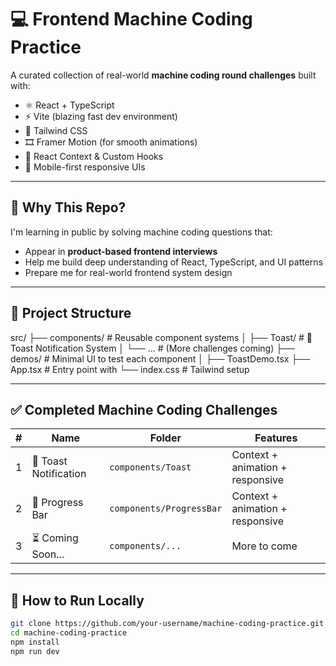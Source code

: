 # 💻 Frontend Machine Coding Practice

A curated collection of real-world **machine coding round challenges** built with:

- ⚛️ React + TypeScript
- ⚡ Vite (blazing fast dev environment)
- 🎨 Tailwind CSS
- 🎞️ Framer Motion (for smooth animations)
- 🧠 React Context & Custom Hooks
- 📱 Mobile-first responsive UIs

---

## 🧠 Why This Repo?

I'm learning in public by solving machine coding questions that:

- Appear in **product-based frontend interviews**
- Help me build deep understanding of React, TypeScript, and UI patterns
- Prepare me for real-world frontend system design

---

## 📂 Project Structure

src/
├── components/ # Reusable component systems
│ ├── Toast/ # 🔔 Toast Notification System
│ └── ... # (More challenges coming)
├── demos/ # Minimal UI to test each component
│ ├── ToastDemo.tsx
├── App.tsx # Entry point with <ToastProvider />
└── index.css # Tailwind setup

---

## ✅ Completed Machine Coding Challenges

| #   | Name                  | Folder                   | Features                         |
| --- | --------------------- | ------------------------ | -------------------------------- |
| 1   | 🔔 Toast Notification | `components/Toast`       | Context + animation + responsive |
| 2   | 🔔 Progress Bar       | `components/ProgressBar` | Context + animation + responsive |
| 3   | ⏳ Coming Soon...     | `components/...`         | More to come                     |

---

## 🧪 How to Run Locally

```bash
git clone https://github.com/your-username/machine-coding-practice.git
cd machine-coding-practice
npm install
npm run dev
```
